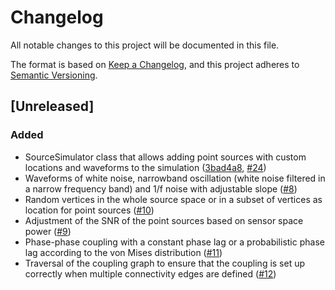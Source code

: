 # Changelog

All notable changes to this project will be documented in this file.

The format is based on [Keep a Changelog](https://keepachangelog.com/en/1.1.0/),
and this project adheres to [Semantic Versioning](https://semver.org/spec/v2.0.0.html).

## [Unreleased]

### Added

- SourceSimulator class that allows adding point sources with custom locations and waveforms to the simulation ([3bad4a8](https://github.com/ctrltz/meegsim/commit/3bad4a86a3712beb43fb404481c15e1a54250d87), [#24](https://github.com/ctrltz/meegsim/pull/24))
- Waveforms of white noise, narrowband oscillation (white noise filtered in a narrow frequency band) and 1/f noise with adjustable slope ([#8](https://github.com/ctrltz/meegsim/pull/8))
- Random vertices in the whole source space or in a subset of vertices as location for point sources ([#10](https://github.com/ctrltz/meegsim/pull/10))
- Adjustment of the SNR of the point sources based on sensor space power ([#9](https://github.com/ctrltz/meegsim/pull/9))
- Phase-phase coupling with a constant phase lag or a probabilistic phase lag according to the von Mises distribution ([#11](https://github.com/ctrltz/meegsim/pull/11))
- Traversal of the coupling graph to ensure that the coupling is set up correctly when multiple connectivity edges are defined ([#12](https://github.com/ctrltz/meegsim/pull/12))
